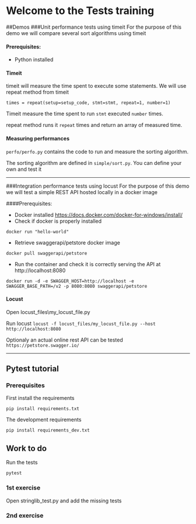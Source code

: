 # Welcome to the Tests training
##Demos
###Unit performance tests using timeit
For the purpose of this demo we will compare several sort algorithms using timeit
#### Prerequisites:
* Python installed
#### Timeit
timeit will measure the time spent to execute some statements.
We will use repeat method from timeit
```
times = repeat(setup=setup_code, stmt=stmt, repeat=1, number=1)
```
Timeit measure the time spent to run `stmt` executed `number` times.

repeat method runs it `repeat` times and return an array of measured time.

#### Measuring performances
`perfo/perfo.py` contains the code to run and measure the sorting algorithm.

The sorting algorithm are defined in `simple/sort.py`. You can define your own and test it
***
###Integration performance tests using locust
For the purpose of this demo we will test a simple REST API hosted locally in a docker image

####Prerequisites:
* Docker installed https://docs.docker.com/docker-for-windows/install/
* Check if docker is properly installed
```
docker run "hello-world"
```
* Retrieve swaggerapi/petstore docker image
```
docker pull swaggerapi/petstore
```
* Run the container and check it is correctly serving the API at http://localhost:8080
```
docker run -d -e SWAGGER_HOST=http://localhost -e SWAGGER_BASE_PATH=/v2 -p 8080:8080 swaggerapi/petstore
```

#### Locust
Open locust_files\my_locust_file.py

Run locust
```locust -f locust_files/my_locust_file.py --host http://localhost:8080```

Optionaly an actual online rest API can be tested `https://petstore.swagger.io/`
***
## Pytest tutorial
### Prerequisites

First install the requirements

`pip install requirements.txt`

The development requirements

`pip install requirements_dev.txt`

## Work to do
Run the tests

`pytest`

### 1st exercise
Open stringlib_test.py and add the missing tests

### 2nd exercise
